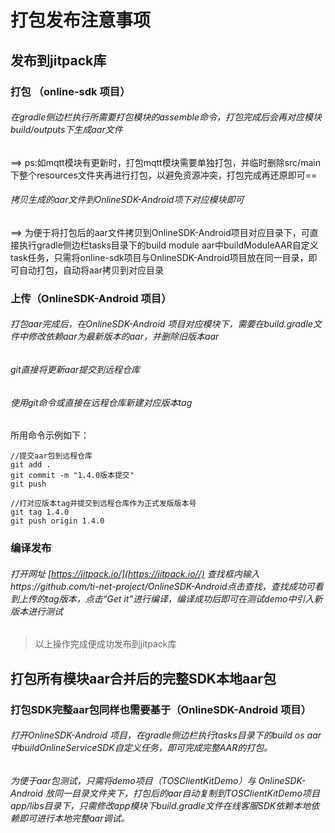 # 打包发布注意事项
## 发布到jitpack库
### 打包 （online-sdk 项目）
###### 在gradle侧边栏执行所需要打包模块的assemble命令，打包完成后会再对应模块build/outputs下生成aar文件
==> ps:如mqtt模块有更新时，打包mqtt模块需要单独打包，并临时删除src/main下整个resources文件夹再进行打包，以避免资源冲突，打包完成再还原即可==

###### 拷贝生成的aar文件到OnlineSDK-Android项下对应模块即可
==> 为便于将打包后的aar文件拷贝到OnlineSDK-Android项目对应目录下，可直接执行gradle侧边栏tasks目录下的build module aar中buildModuleAAR自定义task任务，只需将online-sdk项目与OnlineSDK-Android项目放在同一目录，即可自动打包，自动将aar拷贝到对应目录

### 上传（OnlineSDK-Android 项目）
###### 打包aar完成后，在OnlineSDK-Android 项目对应模块下，需要在build.gradle文件中修改依赖aar为最新版本的aar，并删除旧版本aar
###### git直接将更新aar提交到远程仓库
###### 使用git命令或直接在远程仓库新建对应版本tag
所用命令示例如下：

```
//提交aar包到远程仓库
git add .
git commit -m "1.4.0版本提交"
git push

//打对应版本tag并提交到远程仓库作为正式发版版本号
git tag 1.4.0
git push origin 1.4.0
```


### 编译发布
###### 打开网址 [https://jitpack.io/](https://jitpack.io//) 查找框内输入https://github.com/ti-net-project/OnlineSDK-Android点击查找，查找成功可看到上传的tag版本，点击“Get it”进行编译，编译成功后即可在测试demo中引入新版本进行测试

> 以上操作完成便成功发布到jitpack库




## 打包所有模块aar合并后的完整SDK本地aar包
### 打包SDK完整aar包同样也需要基于（OnlineSDK-Android 项目）
###### 打开OnlineSDK-Android 项目，在gradle侧边栏执行tasks目录下的build os aar中buildOnlineServiceSDK自定义任务，即可完成完整AAR的打包。
###### 为便于aar包测试，只需将demo项目（TOSClientKitDemo）与 OnlineSDK-Android 放同一目录文件夹下，打包后的aar自动复制到TOSClientKitDemo项目app/libs目录下，只需修改app模块下build.gradle文件在线客服SDK依赖本地依赖即可进行本地完整aar调试。


